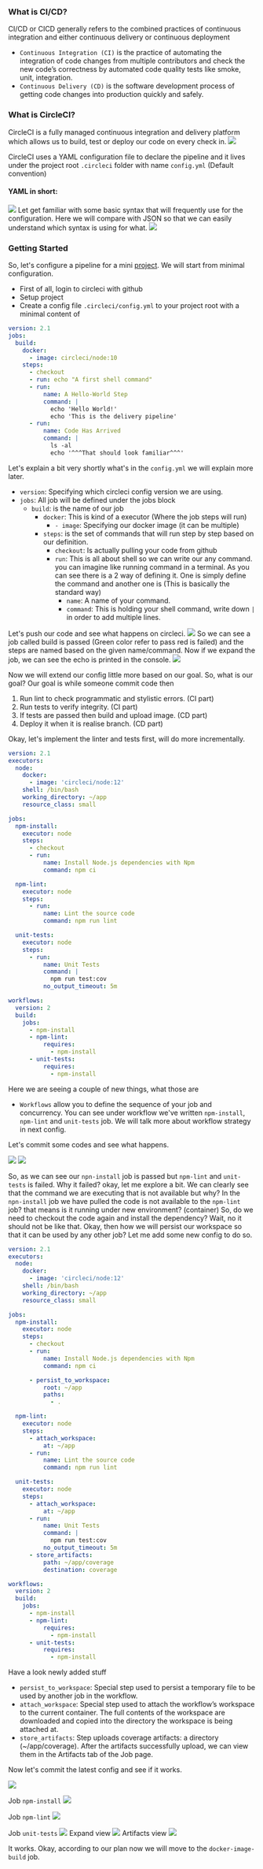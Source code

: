 ### What is CI/CD?
CI/CD or CICD generally refers to the combined practices of continuous integration and either continuous delivery or continuous deployment
- `Continuous Integration (CI)` is the practice of automating the integration of code changes from multiple contributors and check the new code’s correctness by automated code quality tests like smoke, unit, integration.
- `Continuous Delivery (CD)` is the software development process of getting code changes into production quickly and safely.


### What is CircleCI?
CircleCI is a fully managed continuous integration and delivery platform which allows us to build, test or deploy our code on every check in.
<img src="./assets/cicd-process.png">

CircleCI uses a YAML configuration file to declare the pipeline and it lives under the project root `.circleci` folder with name `config.yml` (Default convention)

#### YAML in short:
<img src="./assets/yaml.jpg">
Let get familiar with some basic syntax that will frequently use for the configuration. 
Here we will compare with JSON so that we can easily understand which syntax is using for what.
<img src="./assets/json-vs-yaml.png">

### Getting Started
So, let's configure a pipeline for a mini [project](https://github.com/shamrat17/todo-nestjs.git). We will start from minimal configuration.
- First of all, login to circleci with github
- Setup project
- Create a config file `.circleci/config.yml` to your project root with a minimal content of
```yml
version: 2.1
jobs:
  build:
    docker:
      - image: circleci/node:10
    steps:
      - checkout
      - run: echo "A first shell command"
      - run:
          name: A Hello-World Step
          command: |
            echo 'Hello World!'
            echo 'This is the delivery pipeline'
      - run:
          name: Code Has Arrived
          command: |
            ls -al
            echo '^^^That should look familiar^^^'

```
Let's explain a bit very shortly what's in the `config.yml` we will explain more later.

- `version`: Specifying which circleci config version we are using.
- `jobs`: All job will be defined under the jobs block
    - `build`: is the name of our job
        - `docker`: This is kind of a executor (Where the job steps will run)
            - `- image`: Specifying our docker image (it can be multiple)
        - `steps`: is the set of commands that will run step by step based on our definition.
            - `checkout`: Is actually pulling your code from github
            - `run`: This is all about shell so we can write our any command. you can imagine like running command in a terminal. As you can see there is a 2 way of defining it. One is simply define the command and another one is (This is basically the standard way)
                - `name`: A name of your command.
                - `command`: This is holding your shell command, write down `|` in order to add multiple lines.

Let's push our code and see what happens on circleci.
<Image src="./assets/init-build.png">
So we can see a job called build is passed (Green color refer to pass red is failed) and the steps are named based on the given name/command. 
Now if we expand the job, we can see the echo is printed in the console.
<Image src="./assets/init-build-steps.png">


Now we will extend our config little more based on our goal. So, what is our goal? Our goal is while someone commit code then 
1. Run lint to check programmatic and stylistic errors. (CI part)
2. Run tests to verify integrity. (CI part)
3. If tests are passed then build and upload image. (CD part)
4. Deploy it when it is realise branch. (CD part)

Okay, let's implement the linter and tests first, will do more incrementally.

```yaml
version: 2.1
executors:
  node:
    docker:
      - image: 'circleci/node:12'
    shell: /bin/bash
    working_directory: ~/app
    resource_class: small

jobs:
  npm-install:
    executor: node
    steps:
      - checkout
      - run:
          name: Install Node.js dependencies with Npm
          command: npm ci

  npm-lint:
    executor: node
    steps:
      - run:
          name: Lint the source code
          command: npm run lint

  unit-tests:
    executor: node
    steps:
      - run:
          name: Unit Tests
          command: |
            npm run test:cov
          no_output_timeout: 5m

workflows:
  version: 2
  build:
    jobs:
      - npm-install
      - npm-lint:
          requires:
            - npm-install
      - unit-tests:
          requires:
            - npm-install
```

Here we are seeing a couple of new things, what those are

- `Workflows` allow you to define the sequence of your job and concurrency. You can see under workflow we've written `npm-install`, `npm-lint` and `unit-tests` job. We will talk more about workflow strategy in next config.

Let's commit some codes and see what happens.

<Image src="./assets/workflow-1.png">
<Image src="./assets/workflow-1-error.png">

So, as we can see our `npn-install` job is passed but `npm-lint` and `unit-tests` is failed. Why it failed? okay, let me explore a bit. We can clearly see that the command we are executing that is not available but why? In the `npn-install` job we have pulled the code is not available to the `npm-lint` job? that means is it running under new environment? (container) So, do we need to checkout the code again and install the dependency? Wait, no it should not be like that. Okay, then how we will persist our workspace so that it can be used by any other job? Let me add some new config to do so.

```yaml
version: 2.1
executors:
  node:
    docker:
      - image: 'circleci/node:12'
    shell: /bin/bash
    working_directory: ~/app
    resource_class: small

jobs:
  npm-install:
    executor: node
    steps:
      - checkout
      - run:
          name: Install Node.js dependencies with Npm
          command: npm ci

      - persist_to_workspace:
          root: ~/app
          paths:
            - .

  npm-lint:
    executor: node
    steps:
      - attach_workspace:
          at: ~/app
      - run:
          name: Lint the source code
          command: npm run lint

  unit-tests:
    executor: node
    steps:
      - attach_workspace:
          at: ~/app
      - run:
          name: Unit Tests
          command: |
            npm run test:cov
          no_output_timeout: 5m
      - store_artifacts:
          path: ~/app/coverage
          destination: coverage

workflows:
  version: 2
  build:
    jobs:
      - npm-install
      - npm-lint:
          requires:
            - npm-install
      - unit-tests:
          requires:
            - npm-install
```

Have a look newly added stuff
- `persist_to_workspace`: Special step used to persist a temporary file to be used by another job in the workflow.
- `attach_workspace`: Special step used to attach the workflow’s workspace to the current container. The full contents of the workspace are downloaded and copied into the directory the workspace is being attached at.
- `store_artifacts`: Step uploads coverage artifacts: a directory (~/app/coverage). After the artifacts successfully upload, we can view them in the Artifacts tab of the Job page.

Now let's commit the latest config and see if it works.

<Image src="./assets/workflow-2.png">

Job `npm-install`
<Image src="./assets/workflow-2-npm-install.png">

Job `npm-lint`
<Image src="./assets/workflow-2-npm-lint.png">

Job `unit-tests`
<Image src="./assets/workflow-2-unit-test.png">
Expand view
<Image src="./assets/workflow-2-unit-test-expand.png">
Artifacts view
<Image src="./assets/workflow-2-unit-test-artifacts.png">


It works. Okay, according to our plan now we will move to the `docker-image-build` job.


